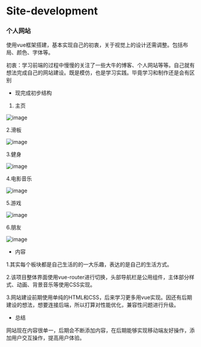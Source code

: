 # Site-development
###  个人网站


使用vue框架搭建，基本实现自己的初衷，关于视觉上的设计还需调整。包括布局、颜色、字体等。


初衷：学习前端的过程中慢慢的关注了一些大牛的博客、个人网站等等。自己就有想法完成自己的网站建设。既是模仿，也是学习实践。毕竟学习和制作还是会有区别

- 现完成初步结构
1. 主页

![image](https://note.youdao.com/yws/api/personal/file/CF5082304D5E4CF3A218BFCDD4CF33E1?method=download&shareKey=3e5c020372802b02ca0eb723e7874e96)

2.滑板

![image](https://note.youdao.com/yws/api/personal/file/0CEAC84BADEE4FAAB9A66BDEA9902878?method=download&shareKey=413978dfefcf2945bf1d71b432244e77)

3.健身

![image](https://note.youdao.com/yws/api/personal/file/DF6F04E76A774738B25A5FC7264CE643?method=download&shareKey=54313418a0165a7b98634158c625e22d)

4.电影音乐

![image](https://note.youdao.com/yws/api/personal/file/5CE22436148A4FF68DB33372DC830F10?method=download&shareKey=8840e2a0b8d193bbc42ca109ae5ca888)

5.游戏

![image](https://note.youdao.com/yws/api/personal/file/A4DEEA321D774B7593378DD22FD24121?method=download&shareKey=46c909beb573863425e9d01f7e27dc90)

6.朋友

![image](https://camo.githubusercontent.com/53d36db7b2a54a889b21f084fb264a07ff9925fd/68747470733a2f2f6e6f74652e796f7564616f2e636f6d2f7977732f6170692f706572736f6e616c2f66696c652f38304442424538453237304234334144384141363246393346313235424334313f6d6574686f643d646f776e6c6f61642673686172654b65793d6662616331353164396637333363323936666533393931316632383036373734)

- 内容

1.其实每个板块都是自己生活的的一大乐趣，表达的是自己的生活方式。

2.该项目整体界面使用vue-router进行切换，头部导航栏是公用组件，主体部分样式、动画、背景音乐等使用CSS实现。

3.网站建设前期使用单纯的HTML和CSS，后来学习更多用vue实现。因还有后期建设的想法，想要连接后端，所以打算对性能优化，兼容性问题进行升级。

- 总结

网站现在内容很单一，后期会不断添加内容，在后期能够实现移动端友好操作，添加用户交互操作，提高用户体验。
